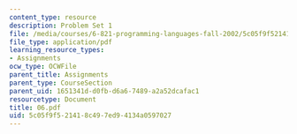 ```yaml
---
content_type: resource
description: Problem Set 1
file: /media/courses/6-821-programming-languages-fall-2002/5c05f9f521418c497ed94134a0597027_06.pdf
file_type: application/pdf
learning_resource_types:
- Assignments
ocw_type: OCWFile
parent_title: Assignments
parent_type: CourseSection
parent_uid: 1651341d-d0fb-d6a6-7489-a2a52dcafac1
resourcetype: Document
title: 06.pdf
uid: 5c05f9f5-2141-8c49-7ed9-4134a0597027
---
```

